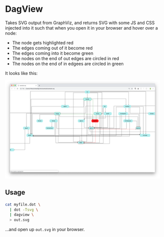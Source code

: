 # DagView

Takes SVG output from GraphViz, and returns SVG with some JS and CSS
injected into it such that when you open it in your browser and
hover over a node:

- The node gets highlighted red
- The edges coming out of it become red
- The edges coming into it become green
- The nodes on the end of out edges are circled in red
- The nodes on the end of in edgees are circled in green

It looks like this:

![dag view](./example/example.png)

## Usage

```bash
cat myfile.dot \
  | dot -Tsvg \
  | dagview \
  > out.svg
```
 
...and open up `out.svg` in your browser.
